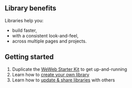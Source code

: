 ## Library benefits

Libraries help you: 
- build faster,
- with a consistent look-and-feel,
- across multiple pages and projects.


## Getting started

1. Duplicate the [WeWeb Starter Kit](https://docs.weweb.io/libraries/starter-kit.html) to get up-and-running
2. Learn how to [create your own library](https://docs.weweb.io/libraries/intro-to-libraries.html)
3. Learn how to [update & share libraries](https://docs.weweb.io/libraries/share-libraries.html) with others
